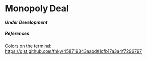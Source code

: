 # Monopoly Deal

***Under Development***

##### References

Colors on the terminal: https://gist.github.com/fnky/458719343aabd01cfb17a3a4f7296797
